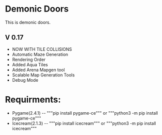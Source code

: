 # Demonic Doors #

This is demonic doors.

## V 0.17 ##

- NOW WITH TILE COLLISIONS
- Automatic Maze Generation
- Rendering Order
- Added Aqua Tiles
- Added Arena Mapgen tool
- Scalable Map Generation Tools
- Debug Mode

# Requirments: #
 - Pygame(2.4.1)  --   """pip install pygame-ce""" or """python3 -m pip install pygame-ce"""
 - Icecream(2.1.3)  --   """pip install icecream""" or """python3 -m pip install icecream"""


